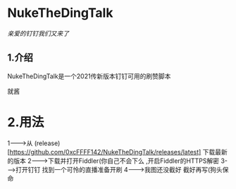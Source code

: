 # NukeTheDingTalk
*亲爱的钉钉我们又来了*
## 1.介绍
NukeTheDingTalk是一个2021传新版本钉钉可用的刷赞脚本

 就酱
 
 # 2.用法
 1--->从 (release)[https://github.com/0xcFFFF142/NukeTheDingTalk/releases/latest] 下载最新的版本
 2--->下载并打开Fiddler(你自己不会下么 ,开启Fiddler的HTTPS解密
 3--->打开钉钉 找到一个可怜的直播准备开刷
 4--->我图还没截好 截好再写(狗头保命
